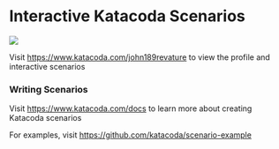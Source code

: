 # Interactive Katacoda Scenarios

[![](http://shields.katacoda.com/katacoda/john189revature/count.svg)](https://www.katacoda.com/john189revature "Get your profile on Katacoda.com")

Visit https://www.katacoda.com/john189revature to view the profile and interactive scenarios

### Writing Scenarios
Visit https://www.katacoda.com/docs to learn more about creating Katacoda scenarios

For examples, visit https://github.com/katacoda/scenario-example
